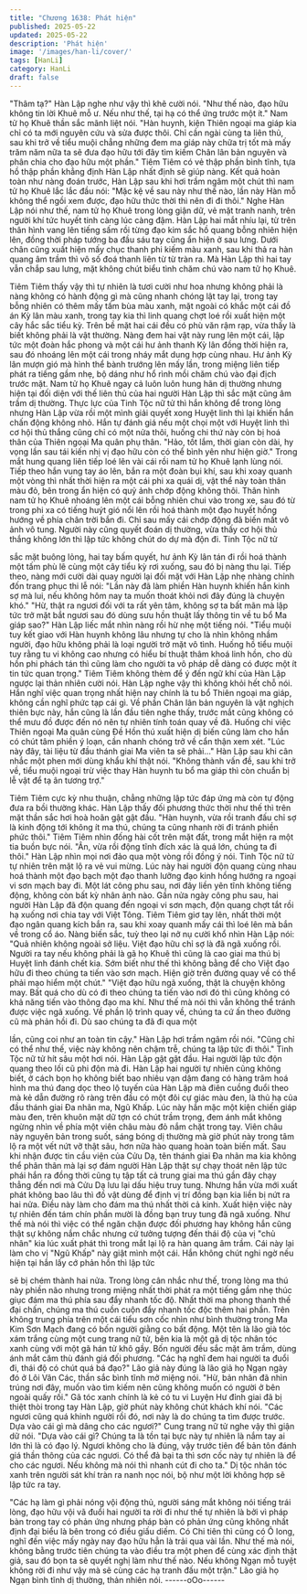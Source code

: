 ```yaml
---
title: "Chương 1638: Phát hiện"
published: 2025-05-22
updated: 2025-05-22
description: 'Phát hiện'
image: '/images/han-li/cover/'
tags: [HanLi]
category: HanLi
draft: false
---
```


"Thâm tạ?"
Hàn Lập nghe như vậy thì khẽ cười nói.
"Như thế nào, đạo hữu không tin lời Khuê mỗ ư. Nếu như thế, tại
hạ có thể ứng trước một ít."
Nam tử họ Khuê thần sắc mãnh liệt nói.
"Hàn huynh, kiện Thiên ngoại ma giáp kia chỉ có ta mới nguyên
cứu và sửa được thôi. Chỉ cần ngài cùng ta liên thủ, sau khi trở về
tiểu muội chẳng những đem ma giáp này chữa trị tốt mà mấy trăm
năm nữa ta sẽ đưa đạo hữu tới đây tìm kiếm Chân lân bản
nguyên và phân chia cho đạo hữu một phần."
Tiêm Tiêm có vẻ thập phần bình tĩnh, tựa hồ thập phần khẳng
định Hàn Lập nhất định sẽ giúp nàng. Kết quả hoàn toàn như
nàng đoán trước, Hàn Lập sau khi hơi trầm ngâm một chút thì
nam tử họ Khuê lắc lắc đầu nói:
"Mặc kệ về sau này như thế nào, lần này Hàn mỗ không thể ngồi
xem được, đạo hữu thức thời thì nên đi đi thôi."
Nghe Hàn Lập nói như thế, nam tử họ Khuê trong lòng giận dữ,
vẻ mặt tranh nanh, trên người khí tức huyết tinh càng lúc càng
đậm. Hàn Lập hai mắt nhíu lại, từ trên thân hình vang lên tiếng
sấm rồi từng đạo kim sắc hồ quang bỗng nhiên hiện lên, đồng
thời pháp tướng ba đầu sáu tay cũng ẩn hiện ở sau lưng. Dưới
chân cũng xuất hiện mấy chục thanh phi kiếm màu xanh, sau khi
thả ra hàn quang âm trầm thì vô số đoá thanh liên từ từ tràn ra.
Mà Hàn Lập thì hai tay vẫn chắp sau lưng, mặt không chút biểu
tình chăm chú vào nam tử họ Khuê.

Tiêm Tiêm thấy vậy thì tự nhiên là tươi cười như hoa nhưng
không phải là nàng không có hành động gì mà cũng nhanh chóng
lật tay lại, trong tay bỗng nhiên có thêm mấy tấm bùa màu xanh,
mặt ngoài có khắc một cái đồ án Kỳ lân màu xanh, trong tay kia
thì linh quang chợt loé rồi xuất hiện một cây hắc sắc tiểu kỳ. Trên
bề mặt hai cái đều có phù văn rậm rạp, vừa thấy là biết không
phải là vật thường.
Nàng đem hai vật này rung lên một cái, lập tức một đoàn hắc
phong và một cái hư ảnh thanh Kỳ lân đồng thời hiện ra, sau đó
nhoáng lên một cái trong nháy mắt dung hợp cùng nhau. Hư ảnh
Kỳ lân mượn gió mà hình thể bành trướng lên mấy lần, trong
miệng liên tiếp phát ra tiếng gầm nhẹ, bộ dáng như hổ rình mồi
chăm chú vào đại địch trước mặt.
Nam tử họ Khuê ngay cả luôn luôn hung hãn dị thường nhưng
hiện tại đối diện với thế liên thủ của hai người Hàn Lập thì sắc
mặt cũng âm trầm dị thường. Thực lực của Tinh Tộc nữ tử thì hắn
không để trong lòng nhưng Hàn Lập vừa rồi một mình giải quyết
xong Huyệt linh thì lại khiến hắn chấn động không nhỏ. Hắn tự
đánh giá nếu một chọi một với Huyệt linh thì cơ hội thủ thắng
cũng chỉ có một nửa thôi, huống chi thứ này còn bị hoá thân của
Thiên ngoại Ma quân phụ thân.
"Hảo, tốt lắm, thời gian còn dài, hy vọng lần sau tái kiến nhị vị đạo
hữu còn có thể bình yên như hiện giờ."
Trong mắt hung quang liên tiếp loé lên vài cái rồi nam tử họ Khuê
lạnh lùng nói. Tiếp theo hắn vung tay áo lên, bắn ra một đoàn bụi
khí, sau khi xoay quanh một vòng thì nhất thời hiện ra một cái phi
xa quái dị, vật thể này toàn thân màu đỏ, bên trong ẩn hiện có quỷ
ảnh chớp động không thôi.
Thân hình nam tử họ Khuê nhoáng lên một cái bỗng nhiên chui
vào trong xe, sau đó từ trong phi xa có tiếng huýt gió nổi lên rồi
hoá thành một đạo huyết hồng hướng về phía chân trời bắn đi.
Chỉ sau mấy cái chớp động đã biến mất vô ảnh vô tung.
Người này cũng quyết đoán dị thường, vừa thấy cơ hội thủ thắng
không lớn thì lập tức không chút do dự mà độn đi. Tinh Tộc nữ tử

sắc mặt buông lỏng, hai tay bấm quyết, hư ảnh Kỳ lân tán đi rồi
hoá thành một tấm phù lê cùng một cây tiểu kỳ rơi xuống, sau đó
bị nàng thu lại. Tiếp theo, nàng mới cười dài quay người lại đối
mặt với Hàn Lập nhẹ nhàng chỉnh đốn trang phục thi lễ nói:
"Lần này đã làm phiền Hàn huynh khiến hắn kinh sợ mà lui, nếu
không hôm nay ta muốn thoát khỏi nơi đây đúng là chuyện khó."
"Hừ, thật ra ngươi đối với ta rất yên tâm, không sợ ta bất mãn mà
lập tức trở mặt bắt ngươi sau đó dùng sưu hồn thuật lấy thông tin
về tu bổ Ma giáp sao?"
Hàn Lập liếc mắt nhìn nàng rồi hừ nhẹ một tiếng nói.
"Tiểu muội tuy kết giao với Hàn huynh không lâu nhưng tự cho là
nhìn không nhầm người, đạo hữu không phải là loại người trở mặt
vô tình. Huống hồ tiểu muội tuy rằng tu vi không cao nhưng có
hiểu bí thuật thâm khoá linh hồn, cho dù hồn phi phách tán thì
cũng làm cho người ta vô pháp dễ dàng có được một ít tin tức
quan trọng."
Tiêm Tiêm không thèm để ý đến ngữ khí của Hàn Lập ngược lại
thản nhiên cười nói. Hàn Lập nghe vậy thì không khỏi hết chỗ nói.
Hắn nghĩ việc quan trọng nhất hiện nay chính là tu bổ Thiên ngoại
ma giáp, không cần nghĩ phức tạp cái gì. Về phần Chân lân bản
nguyên là vật nghịch thiên bực này, hắn cũng là lần đầu tiên nghe
thấy, trước mắt cũng không có thể mưu đồ được đến nó nên tự
nhiên tính toán quay về đã. Huống chi việc Thiên ngoại Ma quân
cùng Đề Hồn thú xuất hiện dị biến cũng làm cho hắn có chút tâm
phiền ý loạn, cần nhanh chóng trở về cẩn thận xem xét.
"Lúc này đây, tài liệu từ đầu thánh giai Ma viên ta sẽ phải..."
Hàn Lập sau khi cân nhắc một phen mới dùng khẩu khí thật nói.
"Không thành vấn đề, sau khi trở về, tiểu muội ngoại trừ việc thay
Hàn huynh tu bổ ma giáp thì còn chuẩn bị lễ vật để tạ ân tương
trợ."

Tiêm Tiêm cực kỳ nhu thuận, chẳng những lập tức đáp ứng mà
còn tự động đưa ra bồi thường khác.
Hàn Lập thấy đối phương thức thời như thế thì trên mặt thần sắc
hơi hoà hoãn gật gật đầu.
"Hàn huynh, vừa rồi tranh đấu chỉ sợ là kinh động tới không ít ma
thú, chúng ta cũng nhanh rời đi tránh phiền phức thôi."
Tiêm Tiêm nhìn đống hài cốt trên mặt đất, trong mắt hiện ra một
tia buồn bực nói.
"Ân, vừa rồi động tĩnh đích xác là quá lớn, chúng ta đi thôi."
Hàn Lập nhìn mọi nơi đảo qua một vòng rồi đồng ý nói. Tinh Tộc
nữ tử tự nhiên trên mặt lộ ra vẻ vui mừng. Lúc này hai người độn
quang cùng nhau hoá thành một đạo bạch một đạo thanh lưỡng
đạo kinh hồng hướng ra ngoại vi sơn mạch bay đi.
Một lát công phu sau, nơi đây liền yên tĩnh không tiếng động,
không còn bất kỳ nhân ảnh nào. Gần nửa ngày công phu sau, hai
người Hàn Lập đã độn quang đến ngoại vi sơn mạch, độn quang
chợt tắt rồi hạ xuống nơi chia tay với Việt Tông.
Tiêm Tiêm giơ tay lên, nhất thời một đạo ngân quang kích bắn ra,
sau khi xoay quanh mấy cái thì loé lên mà bắn về trong cổ áo.
Nàng biến sắc, tuỳ theo lại nở nụ cười khổ nhìn Hàn Lập nói:
"Quả nhiên không ngoài sở liệu. Việt đạo hữu chỉ sợ là đã ngã
xuống rồi. Người ra tay nếu không phải là gã họ Khuê thì cũng là
cao giai ma thú bị Huyệt linh đánh chết kia. Sớm biết như thế thì
không bằng để cho Việt đạo hữu đi theo chúng ta tiến vào sơn
mạch. Hiện giờ trên đường quay về có thể phải mạo hiểm một
chút."
"Việt đạo hữu ngã xuống, thật là chuyện không may. Bất quá cho
dù có đi theo chúng ta tiến vào nơi đó thì cũng không có khả năng
tiến vào thông đạo ma khí. Như thế mà nói thì vẫn không thể
tránh được việc ngã xuống. Về phần lộ trình quay về, chúng ta cứ
ấn theo đường cũ mà phản hồi đi. Dù sao chúng ta đã đi qua một

lần, cũng coi như an toàn tin cậy."
Hàn Lập hơi trầm ngâm rồi nói.
"Cũng chỉ có thể như thế, việc này không nên chậm trễ, chúng ta
lập tức đi thôi."
Tinh Tộc nữ tử hít sâu một hơi nói.
Hàn Lập gật gật đầu. Hai người lập tức độn quang theo lối cũ phi
độn mà đi. Hàn Lập hai người tự nhiên cũng không biết, ở cách
bọn họ không biết bao nhiêu vạn dặm đang có hàng trăm hoá
hình ma thú đang dọc theo lộ tuyến của Hàn Lập mà điên cuồng
đuổi theo mà kẻ dẫn đường rõ ràng trên đầu có một đôi cự giác
màu đen, là thủ hạ của đầu thánh giai Đa nhãn ma, Ngũ Khấp.
Lúc này hắn mặc một kiện chiến giáp màu đen, trên khuôn mặt
dữ tợn có chút trầm trọng, đem ánh mắt không ngừng nhìn về
phía một viên châu màu đỏ nắm chặt trong tay. Viên châu này
nguyên bản trong suốt, sáng bóng dị thường mà giờ phút này
trong tâm lộ ra một vết nứt vỡ thật sâu, hơn nữa hào quang hoàn
toàn biến mất.
Sau khi nhận được tin cầu viện của Cửu Dạ, tên thánh giai Đa
nhãn ma kia không thể phân thân mà lại sợ đám người Hàn Lập
thật sự chạy thoát nên lập tức phái hắn ra đồng thời cũng tụ tập
tất cả trung giai ma thú gần đây chạy thẳng đến nơi mà Cửu Dạ
lưu lại dấu hiệu truy tung.
Nhưng hắn vừa mới xuất phát không bao lâu thì đồ vật dùng để
định vị trí đồng bạn kia liền bị nứt ra hai nửa. Điều này làm cho
đám ma thú nhất thời cả kinh. Xuất hiện việc này tự nhiên đến
tám chín phần mười là đồng bạn truy tung đã ngã xuống. Như thế
mà nói thì việc có thể ngăn chặn được đối phương hay không hắn
cũng thật sự không nắm chắc nhưng cứ tưởng tượng đến thái độ
của vị "chủ nhân" kia lúc xuất phát thì trong mắt lại lộ ra hàn
quang âm trầm.
Cái này lại làm cho vị "Ngũ Khấp" này giật mình một cái. Hắn
không chút nghi ngờ nếu hiện tại hắn lấy cớ phản hồn thì lập tức

sẽ bị chém thành hai nửa. Trong lòng cân nhắc như thế, trong
lòng ma thú này phiền não nhưng trong miệng nhất thời phát ra
một tiếng gầm nhẹ thúc giục đám ma thú phía sau đẩy nhanh tốc
độ. Nhất thời ma phong thanh thế đại chấn, chúng ma thú cuồn
cuộn đẩy nhanh tốc độc thêm hai phần.
Trên không trung phía trên một cái tiểu sơn cốc nhìn như bình
thường trong Ma Kim Sơn Mạch đang có bốn người giằng co bất
động. Một tên là lão già tóc xám trắng cùng một cung trang nữ tử,
bên kia là một gã dị tộc nhân tóc xanh cùng với một gã hán tử khô
gầy.
Bốn người đều sắc mặt âm trầm, dùng ánh mắt căm thù đánh giá
đối phương.
"Các hạ nghĩ đem hai người ta đuổi đi, thái độ có chút quá bá
đạo?"
Lão giả này đúng là lão giả họ Ngạn ngày đó ở Lôi Vân Các, thần
sắc bình tĩnh mở miệng nói.
"Hừ, bản nhân đã nhìn trúng nơi đây, muốn vào tìm kiếm nên
cũng không muốn có người ở bên ngoài quấy rối."
Gã tóc xanh chính là kẻ có tu vi Luyện Hư đỉnh giai đã bị thiệt thòi
trong tay Hàn Lập, giờ phút này không chút khách khí nói.
"Các ngươi cũng quá khinh người rồi đó, nơi này là do chúng ta
tìm được trước. Dựa vào cái gì mà dâng cho các ngươi?"
Cung trang nữ tử nghe vậy thì giận dữ nói.
"Dựa vào cái gì? Chúng ta là tồn tại bực này tự nhiên là nắm tay
ai lớn thì là có đạo lý. Ngươi không cho là đúng, vậy trước tiên để
bản tôn đánh giá thần thông của các ngươi. Có thể đả bại ta thì
sơn cốc này tự nhiên là để cho các ngươi. Nếu không mà nói thì
nhanh cút đi cho ta."
Dị tộc nhân tóc xanh trên người sát khí tràn ra nanh nọc nói, bộ
như một lời không hợp sẽ lập tức ra tay.

"Các hạ làm gì phải nóng vội động thủ, người sáng mắt không nói
tiếng trái lòng, đạo hữu vội vã đuổi hai người ta rời đi như thế tự
nhiên là bởi vì pháp bàn trong tay có phản ứng nhưng pháp bàn
có phản ứng cũng không nhất định đại biểu là bên trong có điều
giấu diếm. Có Chi tiên thì cũng có Ô long, nghĩ đến việc mấy ngày
nay đạo hữu hẳn là trải qua vài lần. Như thế mà nói, không bằng
trước tiên chúng ta vào điều tra một phen để cùng xác định thật
giả, sau đó bọn ta sẽ quyết nghị làm như thế nào. Nếu không
Ngạn mỗ tuyệt không rời đi như vậy mà sẽ cùng các hạ tranh đấu
một trận."
Lão giả họ Ngạn bình tĩnh dị thường, thản nhiên nói.
------oOo------
